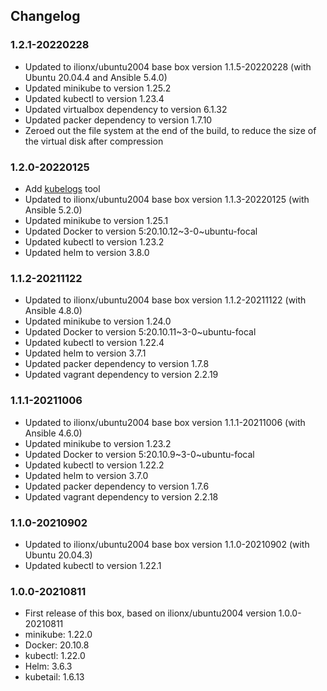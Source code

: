 ## Changelog
### 1.2.1-20220228
* Updated to ilionx/ubuntu2004 base box version 1.1.5-20220228 (with Ubuntu 20.04.4 and Ansible 5.4.0)
* Updated minikube to version 1.25.2
* Updated kubectl to version 1.23.4
* Updated virtualbox dependency to version 6.1.32
* Updated packer dependency to version 1.7.10
* Zeroed out the file system at the end of the build, to reduce the size of the virtual disk after compression

### 1.2.0-20220125
* Add [kubelogs](https://gitlab.com/mrvantage/kubelogs/) tool 
* Updated to ilionx/ubuntu2004 base box version 1.1.3-20220125 (with Ansible 5.2.0)
* Updated minikube to version 1.25.1
* Updated Docker to version 5:20.10.12~3-0~ubuntu-focal
* Updated kubectl to version 1.23.2
* Updated helm to version 3.8.0

### 1.1.2-20211122
* Updated to ilionx/ubuntu2004 base box version 1.1.2-20211122 (with Ansible 4.8.0)
* Updated minikube to version 1.24.0
* Updated Docker to version 5:20.10.11~3-0~ubuntu-focal
* Updated kubectl to version 1.22.4
* Updated helm to version 3.7.1
* Updated packer dependency to version 1.7.8
* Updated vagrant dependency to version 2.2.19

### 1.1.1-20211006
* Updated to ilionx/ubuntu2004 base box version 1.1.1-20211006 (with Ansible 4.6.0)
* Updated minikube to version 1.23.2
* Updated Docker to version 5:20.10.9~3-0~ubuntu-focal
* Updated kubectl to version 1.22.2
* Updated helm to version 3.7.0
* Updated packer dependency to version 1.7.6
* Updated vagrant dependency to version 2.2.18

### 1.1.0-20210902
* Updated to ilionx/ubuntu2004 base box version 1.1.0-20210902 (with Ubuntu 20.04.3)
* Updated kubectl to version 1.22.1

### 1.0.0-20210811
* First release of this box, based on ilionx/ubuntu2004 version 1.0.0-20210811
* minikube: 1.22.0
* Docker: 20.10.8
* kubectl: 1.22.0
* Helm: 3.6.3
* kubetail: 1.6.13